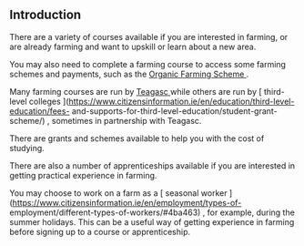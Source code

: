 ##  Introduction

There are a variety of courses available if you are interested in farming, or
are already farming and want to upskill or learn about a new area.

You may also need to complete a farming course to access some farming schemes
and payments, such as the [ Organic Farming Scheme
](/en/environment/land/organic-farming-scheme/) .

Many farming courses are run by [ Teagasc ](https://www.teagasc.ie/) while
others are run by [ third-level colleges
](https://www.citizensinformation.ie/en/education/third-level-education/fees-
and-supports-for-third-level-education/student-grant-scheme/) , sometimes in
partnership with Teagasc.

There are grants and schemes available to help you with the cost of studying.

There are also a number of apprenticeships available if you are interested in
getting practical experience in farming.

You may choose to work on a farm as a [ seasonal worker
](https://www.citizensinformation.ie/en/employment/types-of-
employment/different-types-of-workers/#4ba463) , for example, during the
summer holidays. This can be a useful way of getting experience in farming
before signing up to a course or apprenticeship.
